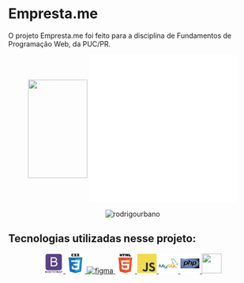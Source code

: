 # Empresta.me

O projeto Empresta.me foi feito para a disciplina de Fundamentos de Programação Web, da PUC/PR.

<p align="center">
  <img align="center" src="https://minhabiblioteca.com.br/wp-content/uploads/2019/01/PUCPR.png" width="120" height="200"></img>
  <img align="center" src="./img/Empresta.me_blank.png" width="300" height="300"></img>
</p>
<p align="center"> <img src="https://komarev.com/ghpvc/?username=rodrigourbano&label=Repository%20views&color=45e01a&style=flat" alt="rodrigourbano" /> </p>

<h2 align="left">Tecnologias utilizadas nesse projeto:</h3>
<p align="center"> <a href="https://getbootstrap.com" target="_blank" rel="noreferrer"> <img src="https://raw.githubusercontent.com/devicons/devicon/master/icons/bootstrap/bootstrap-plain-wordmark.svg" alt="bootstrap" width="40" height="40"/> </a> <a href="https://www.w3schools.com/css/" target="_blank" rel="noreferrer"> <img src="https://raw.githubusercontent.com/devicons/devicon/master/icons/css3/css3-original-wordmark.svg" alt="css3" width="40" height="40"/> </a> <a href="https://www.figma.com/" target="_blank" rel="noreferrer"> <img src="https://www.vectorlogo.zone/logos/figma/figma-icon.svg" alt="figma" width="40" height="40"/> </a> <a href="https://www.w3.org/html/" target="_blank" rel="noreferrer"> <img src="https://raw.githubusercontent.com/devicons/devicon/master/icons/html5/html5-original-wordmark.svg" alt="html5" width="40" height="40"/> </a> <a href="https://developer.mozilla.org/en-US/docs/Web/JavaScript" target="_blank" rel="noreferrer"> <img src="https://raw.githubusercontent.com/devicons/devicon/master/icons/javascript/javascript-original.svg" alt="javascript" width="40" height="40"/> </a> <a href="https://www.mysql.com/" target="_blank" rel="noreferrer"> <img src="https://raw.githubusercontent.com/devicons/devicon/master/icons/mysql/mysql-original-wordmark.svg" alt="mysql" width="40" height="40"/> </a> <a href="https://www.php.net" target="_blank" rel="noreferrer"> <img src="https://raw.githubusercontent.com/devicons/devicon/master/icons/php/php-original.svg" alt="php" width="40" height="40"/> </a> <a href="https://medoo.in/" target="_blank" rel="noreferrer"> <img src="https://cloud.githubusercontent.com/assets/1467904/19835326/ca62bc36-9ebd-11e6-8b37-7240d76319cd.png" width="40" height="40"/> </a> </p>

